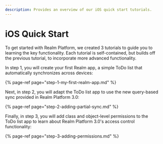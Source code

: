 ```yaml
---
description: Provides an overview of our iOS quick start tutorials.
---
```


# iOS Quick Start

To get started with Realm Platform, we created 3 tutorials to guide you to learning the key functionality. Each tutorial is self-contained, but builds off the previous tutorial, to incorporate more advanced functionality.

In step 1, you will create your first Realm app, a simple ToDo list that automatically synchronizes across devices:

{% page-ref page="step-1-my-first-realm-app.md" %}

Next, in step 2, you will adapt the ToDo list app to use the new query-based sync provided in Realm Platform 3.0:

{% page-ref page="step-2-adding-partial-sync.md" %}

Finally, in step 3, you will add class and object-level permissions to the ToDo list app to learn about Realm Platform 3.0's access control functionality:

{% page-ref page="step-3-adding-permissions.md" %}



